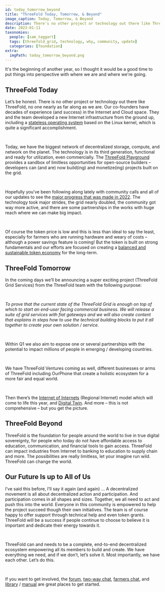 ```yaml
---
id: today_tomorrow_beyond
title: "ThreeFold Today, Tomorrow, & Beyond"
image_caption: Today, Tomorrow, & Beyond
description: There's no other project or technology out there like ThreeFold. Let's take a look at where we are and where we are going, together.
date: 2023-01-11
taxonomies:
  people: [sam_taggart]
  tags: [threefold_grid, technology, why, community, update]
  categories: [foundation]
extra:
  imgPath: today_tomorrow_beyond.png
---
```


It's the beginning of another year, so I thought it would be a good time to put things into perspective with where we are and where we're going.

## ThreeFold Today

Let’s be honest. There is no other project or technology out there like ThreeFold, no one nearly as far along as we are. Our co-founders have decades of experience (and success) in the Internet and Cloud space. They and the team developed a new Internet infrastructure from the ground up, including a [stateless operating system](https://library.threefold.me/info/threefold#/tfgrid/threefold__zos) based on the Linux kernel, which is quite a significant accomplishment.

<br>

Today, we have the biggest network of decentralized storage, compute, and network on the planet. The technology is in its third generation, functional and ready for utilization, even commercially. The [ThreeFold Playground](https://play.grid.tf) provides a sandbox of limitless opportunities for open-source builders – developers can (and are) now build(ing) and monetize(ing) projects built on the grid.

<br>

Hopefully you’ve been following along lately with community calls and all of our updates to see the [major progress that was made in 2022](https://forum.threefold.io/t/end-of-year-2022-community-call-recording/3636). The technology took major strides, the grid nearly doubled, the community got way more active, and there are some partnerships in the works with huge reach where we can make big impact.

<br>

Of course the token price is low and this is less than ideal to say the least, especially for farmers who are running hardware and weary of costs – although a power savings feature is coming! But the token is built on strong fundamentals and our efforts are focused on creating a [balanced and sustainable token economy](https://forum.threefold.io/t/a-new-financial-system-is-needed-for-a-better-future/3547) for the long-term.

## ThreeFold Tomorrow

In the coming days we’ll be announcing a super exciting project (ThreeFold Grid Services) from the ThreeFold team with the following purpose:

<br>

_To prove that the current state of the ThreeFold Grid is enough on top of which to start an end-user facing commercial business. We will release a suite of grid services with fiat gateways and we will also create content that explains in steps how to use the technical building blocks to put it all together to create your own solution / service._

<br>

Within Q1 we also aim to expose one or several partnerships with the potential to impact millions of people in emerging / developing countries.

<br>

We have ThreeFold Ventures coming as well, different businesses or arms of ThreeFold including OurPhone that create a holistic ecosystem for a more fair and equal world.

<br>

Then there’s the [Internet of Internets](https://threefold.io/blog/internet-of-internets/) (Regional Internet) model which will come to life this year, and [Digital Twin](https://www.threefold.io/blog/digital-twin/). And more – this is not comprehensive – but you get the picture.

## ThreeFold Beyond

ThreeFold is the foundation for people around the world to live in true digital sovereignty, for people who today do not have affordable access to education, communication, and financial tools to gain access. ThreeFold can impact industries from Internet to banking to education to supply chain and more. The possibilities are really limitless, let your imagine run wild. ThreeFold can change the world.

## Our Future Is up to All of Us

I’ve said this before, I’ll say it again (and again) … A decentralized movement is all about decentralized action and participation. And participation comes in all shapes and sizes. Together, we all need to act and push this into the world. Everyone in this community is empowered to help the project succeed though their own initiatives. The team is of course happy to offer support through technical help and even token grants. ThreeFold will be a success if people continue to choose to believe it is important and dedicate their energy towards it.

<br>

ThreeFold can and needs to be a complete, end-to-end decentralized ecosystem empowering all its members to build and create. We have everything we need, and if we don’t, let’s solve it. Most importantly, we have each other. Let’s do this.

<br>

If you want to get involved, the [forum](https://forum.threefold.io), [two-way chat](https://t.me/threefold), [farmers chat](https://t.me/threefoldfarmers), and [library](https://library.threefold.me/info/threefold) / [manual](https://library.threefold.me/info/manual/#/) are great places to get started.
